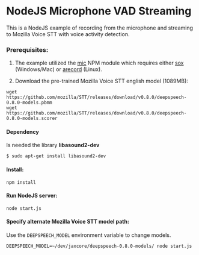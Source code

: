 # NodeJS Microphone VAD Streaming

This is a NodeJS example of recording from the microphone and streaming to
Mozilla Voice STT with voice activity detection.

### Prerequisites:

1) The example utilized the [mic](https://github.com/ashishbajaj99/mic) NPM module which requires
either [sox](http://sox.sourceforge.net/) (Windows/Mac) or [arecord](http://alsa-project.org/) (Linux).

2) Download the pre-trained Mozilla Voice STT english model (1089MB):

```
wget https://github.com/mozilla/STT/releases/download/v0.8.0/deepspeech-0.8.0-models.pbmm
wget https://github.com/mozilla/STT/releases/download/v0.8.0/deepspeech-0.8.0-models.scorer
```

#### Dependency

Is needed the library **libasound2-dev**

```
$ sudo apt-get install libasound2-dev
```

#### Install:

```
npm install
```

#### Run NodeJS server:

```
node start.js
```

#### Specify alternate Mozilla Voice STT model path:

Use the `DEEPSPEECH_MODEL` environment variable to change models.

```
DEEPSPEECH_MODEL=~/dev/jaxcore/deepspeech-0.8.0-models/ node start.js
```
